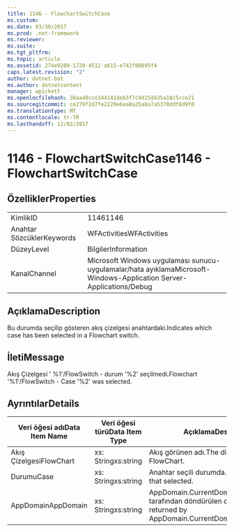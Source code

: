 ```yaml
---
title: 1146 - FlowchartSwitchCase
ms.custom: 
ms.date: 03/30/2017
ms.prod: .net-framework
ms.reviewer: 
ms.suite: 
ms.tgt_pltfrm: 
ms.topic: article
ms.assetid: 274e9209-1720-4512-a615-e742f00895f4
caps.latest.revision: "2"
author: dotnet-bot
ms.author: dotnetcontent
manager: wpickett
ms.openlocfilehash: 38aa40cce344141deb3f7c9d25d435a18c5cce21
ms.sourcegitcommit: ce279f2d7fe2220e6ea0a25a8a7a5370ddf8d9f0
ms.translationtype: MT
ms.contentlocale: tr-TR
ms.lasthandoff: 12/02/2017
---
```

# <a name="1146---flowchartswitchcase"></a><span data-ttu-id="d2dd2-102">1146 - FlowchartSwitchCase</span><span class="sxs-lookup"><span data-stu-id="d2dd2-102">1146 - FlowchartSwitchCase</span></span>
## <a name="properties"></a><span data-ttu-id="d2dd2-103">Özellikler</span><span class="sxs-lookup"><span data-stu-id="d2dd2-103">Properties</span></span>  
  
|||  
|-|-|  
|<span data-ttu-id="d2dd2-104">Kimlik</span><span class="sxs-lookup"><span data-stu-id="d2dd2-104">ID</span></span>|<span data-ttu-id="d2dd2-105">1146</span><span class="sxs-lookup"><span data-stu-id="d2dd2-105">1146</span></span>|  
|<span data-ttu-id="d2dd2-106">Anahtar Sözcükler</span><span class="sxs-lookup"><span data-stu-id="d2dd2-106">Keywords</span></span>|<span data-ttu-id="d2dd2-107">WFActivities</span><span class="sxs-lookup"><span data-stu-id="d2dd2-107">WFActivities</span></span>|  
|<span data-ttu-id="d2dd2-108">Düzey</span><span class="sxs-lookup"><span data-stu-id="d2dd2-108">Level</span></span>|<span data-ttu-id="d2dd2-109">Bilgiler</span><span class="sxs-lookup"><span data-stu-id="d2dd2-109">Information</span></span>|  
|<span data-ttu-id="d2dd2-110">Kanal</span><span class="sxs-lookup"><span data-stu-id="d2dd2-110">Channel</span></span>|<span data-ttu-id="d2dd2-111">Microsoft Windows uygulaması sunucu-uygulamalar/hata ayıklama</span><span class="sxs-lookup"><span data-stu-id="d2dd2-111">Microsoft-Windows-Application Server-Applications/Debug</span></span>|  
  
## <a name="description"></a><span data-ttu-id="d2dd2-112">Açıklama</span><span class="sxs-lookup"><span data-stu-id="d2dd2-112">Description</span></span>  
 <span data-ttu-id="d2dd2-113">Bu durumda seçilip gösteren akış çizelgesi anahtardaki.</span><span class="sxs-lookup"><span data-stu-id="d2dd2-113">Indicates which case has been selected in a Flowchart switch.</span></span>  
  
## <a name="message"></a><span data-ttu-id="d2dd2-114">İleti</span><span class="sxs-lookup"><span data-stu-id="d2dd2-114">Message</span></span>  
 <span data-ttu-id="d2dd2-115">Akış Çizelgesi ' %1'/FlowSwitch - durum '%2' seçilmedi.</span><span class="sxs-lookup"><span data-stu-id="d2dd2-115">Flowchart '%1'/FlowSwitch - Case '%2' was selected.</span></span>  
  
## <a name="details"></a><span data-ttu-id="d2dd2-116">Ayrıntılar</span><span class="sxs-lookup"><span data-stu-id="d2dd2-116">Details</span></span>  
  
|<span data-ttu-id="d2dd2-117">Veri öğesi adı</span><span class="sxs-lookup"><span data-stu-id="d2dd2-117">Data Item Name</span></span>|<span data-ttu-id="d2dd2-118">Veri öğesi türü</span><span class="sxs-lookup"><span data-stu-id="d2dd2-118">Data Item Type</span></span>|<span data-ttu-id="d2dd2-119">Açıklama</span><span class="sxs-lookup"><span data-stu-id="d2dd2-119">Description</span></span>|  
|--------------------|--------------------|-----------------|  
|<span data-ttu-id="d2dd2-120">Akış Çizelgesi</span><span class="sxs-lookup"><span data-stu-id="d2dd2-120">FlowChart</span></span>|<span data-ttu-id="d2dd2-121">xs: String</span><span class="sxs-lookup"><span data-stu-id="d2dd2-121">xs:string</span></span>|<span data-ttu-id="d2dd2-122">Akış görünen adı.</span><span class="sxs-lookup"><span data-stu-id="d2dd2-122">The display name of the FlowChart.</span></span>|  
|<span data-ttu-id="d2dd2-123">Durumu</span><span class="sxs-lookup"><span data-stu-id="d2dd2-123">Case</span></span>|<span data-ttu-id="d2dd2-124">xs: String</span><span class="sxs-lookup"><span data-stu-id="d2dd2-124">xs:string</span></span>|<span data-ttu-id="d2dd2-125">Anahtar seçili durumda.</span><span class="sxs-lookup"><span data-stu-id="d2dd2-125">The switch case that selected.</span></span>|  
|<span data-ttu-id="d2dd2-126">AppDomain</span><span class="sxs-lookup"><span data-stu-id="d2dd2-126">AppDomain</span></span>|<span data-ttu-id="d2dd2-127">xs: String</span><span class="sxs-lookup"><span data-stu-id="d2dd2-127">xs:string</span></span>|<span data-ttu-id="d2dd2-128">AppDomain.CurrentDomain.FriendlyName tarafından döndürülen dize.</span><span class="sxs-lookup"><span data-stu-id="d2dd2-128">The string returned by AppDomain.CurrentDomain.FriendlyName.</span></span>|

